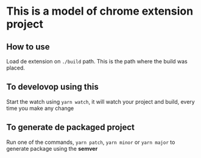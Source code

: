 # This is a model of chrome extension project

## How to use

Load de extension on `./build` path. This is the path where the build was placed.

## To develovop using this

Start the watch using `yarn watch`, it will watch your project and build, every time you make any change

## To generate de packaged project

Run one of the commands, `yarn patch`, `yarn minor` or `yarn major` to generate package using the **semver**
